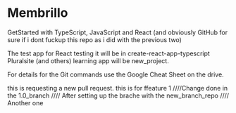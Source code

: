 # Membrillo
GetStarted with TypeScript, JavaScript and React (and obviously GitHub for sure if i dont fuckup this repo as i did with the previous two) 

The test app for React testing it will be in create-react-app-typescript
Pluralsite (and others) learning app will be new_project. 

For details for the Git commands use the Google Cheat Sheet on the drive.

this is requesting a new pull request. 
this is for ffeature 1 
////Change done in the 1.0_branch
//// After setting up the brache with the new_branch_repo
//// Another one